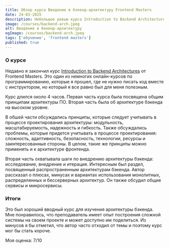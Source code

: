```yaml
---
title: Обзор курса Введение в бэкенд-архитектуру Frontend Masters
date: 24-03-2025
description: Небольшое ревью курса Introduction to Backend Architectures от FrontendMasters.
image: /courses/backend-arch.jpeg
alt: Введение в бекенд-архитектуру
ogImage: /courses/backend-arch.jpeg
tags: ['обучение', 'frontend masters']
published: true
---
```


### О курсе

Недавно я закончил курс [Introduction to Backend Architectures](https://frontendmasters.com/courses/backend-architectures/) от Frontend Masters. Это один из немногих онлайн-курсов по программированию, которые я прошел, где не нужно писать код вместе с инструктором, но который я все равно был для меня полезным.

Курс длился около 4 часов. Первая часть курса была посвящена общим принципам архитектуры ПО. Вторая часть была об архитектуре бэкенда на высоком уровне.

В обшей части обсуждались принципы, которые следует учитывать в процессе проектирования архитектуры: модульность, масштабируемость, надежность и гибкость. Также обсуждались проблемы, которые придется учитывать в процессе проектирования: сложность, адаптивность, безопасность, технологии, ресурсы и заинтересованные стороны. В целом, такие же принципы можно применять и к архитектуре фронтенда.

Вторая часть охватывала шаги по внедрению архитектуры бэкенда: исследование, внедрение и итерация. Интересным был раздел, посвященный распространенным архитектурам бэкенда. Автор рассказал о плюсах, минусах и вариантах использования монолитных, распределенных и бессерверных архитектур. Он также обсудил общие сервисы и микросервисы.

### Итоги

Это был хороший вводный курс для изучения архитектуры бэкенда. Мне понравилось, что преподаватель имеет опыт построения сложной системы на своем проекте и может доступно им поделиться. Из минусов я бы отметил, что автор часто отходил от темы и поэтому курс мог бы стать короче.

Моя оценка: 7/10
